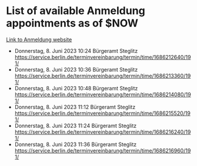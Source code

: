 # List of available Anmeldung appointments as of $NOW
[Link to Anmeldung website](https://service.berlin.de/terminvereinbarung/termin/tag.php?termin=1&anliegen[]=120686&dienstleisterlist=122210,122217,327316,122219,327312,122227,327314,122231,327346,122243,327348,122254,122252,329742,122260,329745,122262,329748,122271,327278,122273,327274,122277,327276,330436,122280,327294,122282,327290,122284,327292,122291,327270,122285,327266,122286,327264,122296,327268,150230,329760,122297,327286,122294,327284,122312,329763,122314,329775,122304,327330,122311,327334,122309,327332,317869,122281,327352,122279,329772,122283,122276,327324,122274,327326,122267,329766,122246,327318,122251,327320,122257,327322,122208,327298,122226,327300&herkunft=http%3A%2F%2Fservice.berlin.de%2Fdienstleistung%2F120686%2F)
- Donnerstag, 8. Juni 2023 10:24 Bürgeramt Steglitz https://service.berlin.de/terminvereinbarung/termin/time/1686212640/191/
- Donnerstag, 8. Juni 2023 10:36 Bürgeramt Steglitz https://service.berlin.de/terminvereinbarung/termin/time/1686213360/191/
- Donnerstag, 8. Juni 2023 10:48 Bürgeramt Steglitz https://service.berlin.de/terminvereinbarung/termin/time/1686214080/191/
- Donnerstag, 8. Juni 2023 11:12 Bürgeramt Steglitz https://service.berlin.de/terminvereinbarung/termin/time/1686215520/191/
- Donnerstag, 8. Juni 2023 11:24 Bürgeramt Steglitz https://service.berlin.de/terminvereinbarung/termin/time/1686216240/191/
- Donnerstag, 8. Juni 2023 11:36 Bürgeramt Steglitz https://service.berlin.de/terminvereinbarung/termin/time/1686216960/191/
